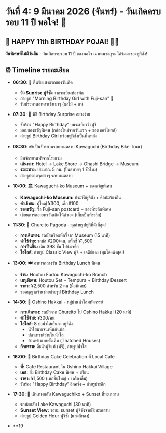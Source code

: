 # วันที่ 4: 9 มีนาคม 2026 (จันทร์) - วันเกิดครบรอบ 11 ปี พอใจ! 🎂

## 🎉 **HAPPY 11th BIRTHDAY POJAI!** 🎂✨

**วันพิเศษที่ไม่มีวันลืม** - วันเกิดครบรอบ 11 ปี ของพอใจ ณ แดนซากุระ ใต้ร่มเงาของฟูจิซัง!

## ⏰ Timeline รายละเอียด

- **06:30**: 🌅 ตื่นรับแสงแรกของวันเกิด
  - **วิว Sunrise ฟูจิซัง** จากระเบียงห้องพัก
  - ถ่ายรูป "Morning Birthday Girl with Fuji-san" 📸
  - รับประทานอาหารเช้าเบาๆ (ผลไม้ + ชา)

- **07:30**: 🎁 พิธี Birthday Surprise อย่างง่าย
  - ขับร้อง "Happy Birthday" บนระเบียงวิวฟูจิ
  - มอบของขวัญพิเศษ (กล้องใหม่จากวันแรก + ของเซอร์ไพรส์)
  - ถ่ายรูป Birthday Girl พร้อมฟูจิซังเป็นพื้นหลัง

- **08:30**: 🚲 ปั่นจักรยานรอบทะเลสาบ Kawaguchi (Birthday Bike Tour)
  - ยืมจักรยานฟรีจากโรงแรม
  - **เส้นทาง:** Hotel → Lake Shore → Ohashi Bridge → Museum
  - **ระยะทาง:** ประมาณ 5 กม. (ปั่นสบายๆ 1 ชั่วโมง)
  - ถ่ายรูปตามจุดต่างๆ รอบทะเลสาบ

- **10:00**: 🏛️ Kawaguchi-ko Museum + ของขวัญพิเศษ
  - **Kawaguchi-ko Museum:** ประวัติฟูจิซัง + ศิลปะท้องถิ่น
  - **ค่าเข้าชม:** ผู้ใหญ่ ¥300, เด็ก ¥100
  - **ของขวัญ:** ซื้อ Fuji-san postcard + ของที่ระลึกพิเศษ
  - เขียนการ์ดอวยพรวันเกิดให้ตัวเอง (เก็บเป็นที่ระลึก)

- **11:30**: 🗼 Chureito Pagoda - จุดถ่ายรูปฟูจิที่ดังที่สุด!
  - **การเดินทาง:** รถบัสหรือแท็กซี่จาก Museum (15 นาที)
  - **ค่าใช้จ่าย:** รถบัส ¥200/คน, แท็กซี่ ¥1,500
  - **การปีนขึ้น:** เดิน 398 ขั้น ไปยังเจดีย์
  - **ไฮไลต์:** ถ่ายรูป Classic View ฟูจิ + เจดีย์แดง (มุมโด่งดังสุด!)

- **13:00**: 🍽️ อาหารกลางวัน Birthday Lunch พิเศษ
  - **ร้าน:** Houtou Fudou Kawaguchi-ko Branch
  - **เมนูพิเศษ:** Houtou Set + Tempura + Birthday Dessert
  - **ราคา:** ¥2,500 สำหรับ 2 คน (มื้อพิเศษ)
  - ขออนุญาตร้านช่วยถ่ายรูป Birthday Lunch

- **14:30**: 🎪 Oshino Hakkai - หมู่บ้านน้ำใสมหัศจรรย์
  - **การเดินทาง:** รถบัสจาก Chureito ไป Oshino Hakkai (20 นาที)
  - **ค่าใช้จ่าย:** ¥300/คน
  - **ไฮไลต์:** 8 บ่อน้ำใสเย็นจากฟูจิซัง
    - น้ำใสมากจนเห็นก้นบ่อ
    - ปลาเทราต์ว่ายในน้ำใส
    - บ้านฟางแบบดั้งเดิม (Thatched Houses)
  - **กิจกรรม:** ดื่มน้ำฟูจิแท้ (ฟรี), ถ่ายรูปน้ำใส

- **16:00**: 🎂 Birthday Cake Celebration ที่ Local Cafe
  - **ที่:** Cafe Restaurant ใน Oshino Hakkai Village
  - **เคส:** สั่ง Birthday Cake พิเศษ + เทียน
  - **ราคา:** ¥1,500 (เค้กชิ้นใหญ่ + เครื่องดื่ม)
  - ขับร้อง "Happy Birthday" อีกครั้ง + ถ่ายรูประลึก

- **17:30**: 🚌 เดินทางกลับ Kawaguchiko + Sunset ที่ทะเลสาบ
  - รถบัสกลับ Lake Kawaguchi (30 นาที)
  - **Sunset View:** รอชม sunset ฟูจิซังจากฝั่งทะเลสาบ
  - ถ่ายรูป Golden Hour ฟูจิซัง (แสงสีทอง)

- **19